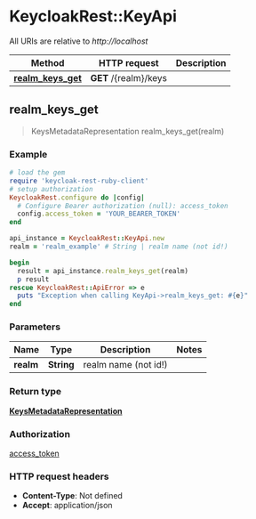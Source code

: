 # KeycloakRest::KeyApi

All URIs are relative to *http://localhost*

Method | HTTP request | Description
------------- | ------------- | -------------
[**realm_keys_get**](KeyApi.md#realm_keys_get) | **GET** /{realm}/keys | 



## realm_keys_get

> KeysMetadataRepresentation realm_keys_get(realm)



### Example

```ruby
# load the gem
require 'keycloak-rest-ruby-client'
# setup authorization
KeycloakRest.configure do |config|
  # Configure Bearer authorization (null): access_token
  config.access_token = 'YOUR_BEARER_TOKEN'
end

api_instance = KeycloakRest::KeyApi.new
realm = 'realm_example' # String | realm name (not id!)

begin
  result = api_instance.realm_keys_get(realm)
  p result
rescue KeycloakRest::ApiError => e
  puts "Exception when calling KeyApi->realm_keys_get: #{e}"
end
```

### Parameters


Name | Type | Description  | Notes
------------- | ------------- | ------------- | -------------
 **realm** | **String**| realm name (not id!) | 

### Return type

[**KeysMetadataRepresentation**](KeysMetadataRepresentation.md)

### Authorization

[access_token](../README.md#access_token)

### HTTP request headers

- **Content-Type**: Not defined
- **Accept**: application/json

